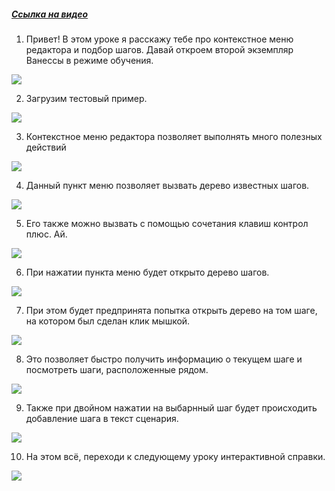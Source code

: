 ﻿##### [Ссылка на видео](https://youtu.be/Y0RQ7lvGPZQ)

001. Привет! В этом уроке я расскажу тебе про контекстное меню редактора и подбор шагов. Давай откроем второй экземпляр Ванессы в режиме обучения.

![](https://vanessa-files.do.bit-erp.ru/Doc/1.2.041.1/MD/Глава13/images/000_КонтекстноеМенюРедактораПодборШагов.png)

002. Загрузим тестовый пример.

![](https://vanessa-files.do.bit-erp.ru/Doc/1.2.041.1/MD/Глава13/images/005_КонтекстноеМенюРедактораПодборШагов.png)

003. Контекстное меню редактора позволяет выполнять много полезных действий

![](https://vanessa-files.do.bit-erp.ru/Doc/1.2.041.1/MD/Глава13/images/011_КонтекстноеМенюРедактораПодборШагов.png)

004. Данный пункт меню позволяет вызвать дерево известных шагов.

![](https://vanessa-files.do.bit-erp.ru/Doc/1.2.041.1/MD/Глава13/images/015_КонтекстноеМенюРедактораПодборШагов.png)

005. Его также можно вызвать с помощью сочетания клавиш контрол плюс. Ай.

![](https://vanessa-files.do.bit-erp.ru/Doc/1.2.041.1/MD/Глава13/images/018_КонтекстноеМенюРедактораПодборШагов.png)

006. При нажатии пункта меню будет открыто дерево шагов.

![](https://vanessa-files.do.bit-erp.ru/Doc/1.2.041.1/MD/Глава13/images/020_КонтекстноеМенюРедактораПодборШагов.png)

007. При этом будет предпринята попытка открыть дерево на том шаге, на котором был сделан клик мышкой.

![](https://vanessa-files.do.bit-erp.ru/Doc/1.2.041.1/MD/Глава13/images/023_КонтекстноеМенюРедактораПодборШагов.png)

008. Это позволяет быстро получить информацию о текущем шаге и посмотреть шаги, расположенные рядом.

![](https://vanessa-files.do.bit-erp.ru/Doc/1.2.041.1/MD/Глава13/images/026_КонтекстноеМенюРедактораПодборШагов.png)

009. Также при двойном нажатии на выбарнный шаг будет происходить добавление шага в текст сценария.

![](https://vanessa-files.do.bit-erp.ru/Doc/1.2.041.1/MD/Глава13/images/027_КонтекстноеМенюРедактораПодборШагов.png)

010. На этом всё, переходи к следующему уроку интерактивной справки.

![](https://vanessa-files.do.bit-erp.ru/Doc/1.2.041.1/MD/Глава13/images/028_КонтекстноеМенюРедактораПодборШагов.png)
